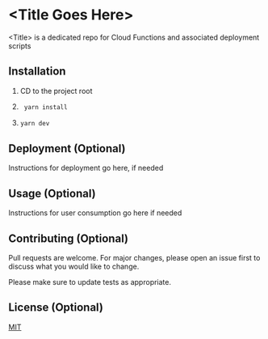 # <Title Goes Here\> 
<Title\> is a dedicated repo for Cloud Functions and associated deployment scripts


## Installation
1. CD to the project root
1. ```bash
    yarn install
   ```
1. ```bash
   yarn dev
   ```

## Deployment  (Optional)
Instructions for deployment go here, if needed

## Usage (Optional)
Instructions for user consumption go here if needed

## Contributing (Optional)
Pull requests are welcome. For major changes, please open an issue first to discuss what you would like to change.

Please make sure to update tests as appropriate.

## License (Optional)
[MIT](https://choosealicense.com/licenses/mit/)
